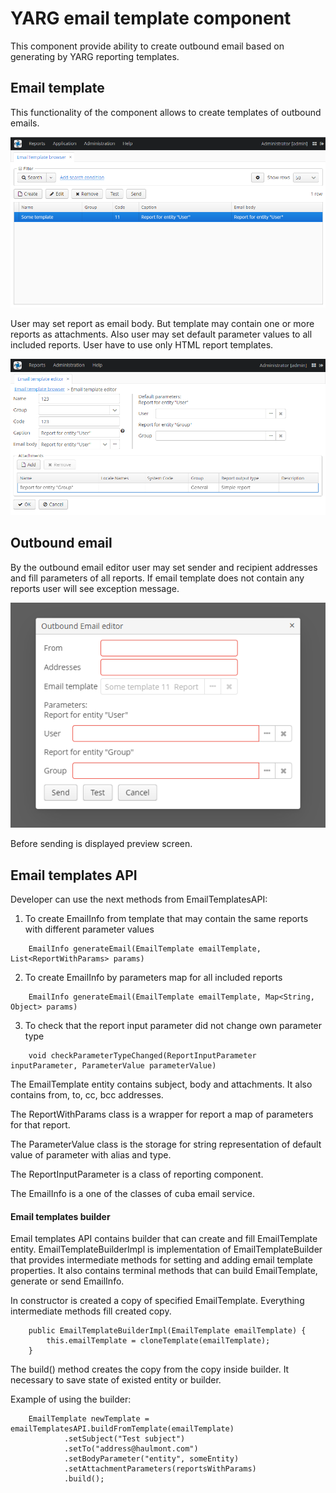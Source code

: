 # YARG email template component

This component provide ability to create outbound email based on generating by YARG reporting templates.

## Email template

This functionality of the component allows to create templates of outbound emails.

![](img/templates_browse.png)

User may set report as email body. But template may contain one or more reports as attachments.
Also user may set default parameter values to all included reports. User have to use only HTML report templates.

![](img/templates_edit.png)

## Outbound email

By the outbound email editor user may set sender and recipient addresses and fill parameters of all reports.
If email template does not contain any reports user will see exception message.

![](img/outbound_email.png)

Before sending is displayed preview screen.

## Email templates API

Developer can use the next methods from EmailTemplatesAPI:
1. To create EmailInfo from template that may contain the same reports with different parameter values
```
    EmailInfo generateEmail(EmailTemplate emailTemplate, List<ReportWithParams> params)
```
2. To create EmailInfo by parameters map for all included reports
```
    EmailInfo generateEmail(EmailTemplate emailTemplate, Map<String, Object> params)
```
3. To check that the report input parameter did not change own parameter type
```
    void checkParameterTypeChanged(ReportInputParameter inputParameter, ParameterValue parameterValue)
```

The EmailTemplate entity contains subject, body and attachments. It also contains from, to, cc, bcc addresses.

The ReportWithParams class is a wrapper for report a map of parameters for that report.

The ParameterValue class is the storage for string representation of default value of parameter with alias and type.

The ReportInputParameter is a class of reporting component.

The EmailInfo is a one of the classes of cuba email service.

#### Email templates builder

Email templates API contains builder that can create and fill EmailTemplate entity.
EmailTemplateBuilderImpl is implementation of EmailTemplateBuilder that provides intermediate methods for 
setting and adding email template properties. It also contains terminal methods that can build EmailTemplate,
generate or send EmailInfo.

In constructor is created a copy of specified EmailTemplate. Everything intermediate methods fill created copy.
```
    public EmailTemplateBuilderImpl(EmailTemplate emailTemplate) {
        this.emailTemplate = cloneTemplate(emailTemplate);
    }
```
The build() method creates the copy from the copy inside builder. It necessary to save state of existed entity or builder.

Example of using the builder:
```
    EmailTemplate newTemplate = emailTemplatesAPI.buildFromTemplate(emailTemplate)
            .setSubject("Test subject")
            .setTo("address@haulmont.com")
            .setBodyParameter("entity", someEntity)
            .setAttachmentParameters(reportsWithParams)
            .build();
```